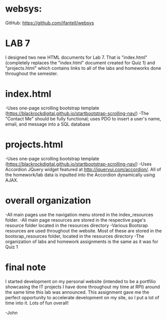 # websys:

GitHub: https://github.com/jfantell/websys

LAB 7
====================================================================================================================================

I designed two new HTML documents for Lab 7. That is "index.html" (completely replaces the "index.html" document created for Quiz 1) and "projects.html" which contains links to all of the labs and homeworks done throughout the semester. 

index.html
===========

-Uses one-page scrolling bootstrap template (https://blackrockdigital.github.io/startbootstrap-scrolling-nav/)
-The "Contact Me" should be fully functional; uses PDO to insert a user's name, email, and message into a SQL database

projects.html
==============

-Uses one-page scrolling bootstrap template (https://blackrockdigital.github.io/startbootstrap-scrolling-nav/)
-Uses Accordion JQuery widget featured at http://jqueryui.com/accordion/. All of the homework/lab data is inputted into the Accordion dynamically using AJAX.

overall organization
=====================

-All main pages use the navigation menu stored in the index_resources folder.
-All main page resources are stored in the respective page's resource folder located in the resources directory
-Various Bootsrap resources are used throughout the website. Most of these are stored in the bootsrap_resources folder, located in the resources directory
-The organization of labs and homework assignments is the same as it was for Quiz 1

final note
======================

I started development on my personal website (intended to be a portfilio showcasing the IT projects I have done throughout my time at RPI) around the same time this lab was announced. This assignment gave me the perfect opportunity to accelerate development on my site, so I put a lot of time into it. Lots of fun overall!

-John